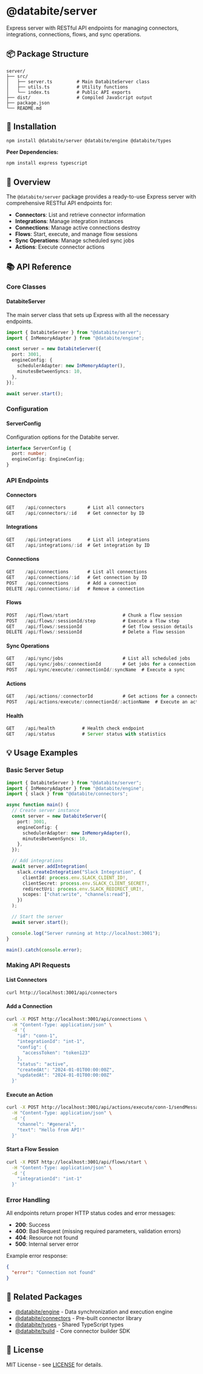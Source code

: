 # @databite/server

Express server with RESTful API endpoints for managing connectors, integrations, connections, flows, and sync operations.

## 📦 Package Structure

```
server/
├── src/
│   ├── server.ts         # Main DatabiteServer class
│   ├── utils.ts          # Utility functions
│   └── index.ts          # Public API exports
├── dist/                 # Compiled JavaScript output
├── package.json
└── README.md
```

## 🚀 Installation

```bash
npm install @databite/server @databite/engine @databite/types
```

**Peer Dependencies:**

```bash
npm install express typescript
```

## 🎯 Overview

The `@databite/server` package provides a ready-to-use Express server with comprehensive RESTful API endpoints for:

- **Connectors**: List and retrieve connector information
- **Integrations**: Manage integration instances
- **Connections**: Manage active connections
  destroy
- **Flows**: Start, execute, and manage flow sessions
- **Sync Operations**: Manage scheduled sync jobs
- **Actions**: Execute connector actions

## 📚 API Reference

### Core Classes

#### DatabiteServer

The main server class that sets up Express with all the necessary endpoints.

```typescript
import { DatabiteServer } from "@databite/server";
import { InMemoryAdapter } from "@databite/engine";

const server = new DatabiteServer({
  port: 3001,
  engineConfig: {
    schedulerAdapter: new InMemoryAdapter(),
    minutesBetweenSyncs: 10,
  },
});

await server.start();
```

### Configuration

#### ServerConfig

Configuration options for the Databite server.

```typescript
interface ServerConfig {
  port: number;
  engineConfig: EngineConfig;
}
```

### API Endpoints

#### Connectors

```typescript
GET    /api/connectors        # List all connectors
GET    /api/connectors/:id    # Get connector by ID
```

#### Integrations

```typescript
GET    /api/integrations      # List all integrations
GET    /api/integrations/:id  # Get integration by ID
```

#### Connections

```typescript
GET    /api/connections       # List all connections
GET    /api/connections/:id   # Get connection by ID
POST   /api/connections       # Add a connection
DELETE /api/connections/:id   # Remove a connection
```

#### Flows

```typescript
POST   /api/flows/start                    # Chunk a flow session
POST   /api/flows/:sessionId/step          # Execute a flow step
GET    /api/flows/:sessionId               # Get flow session details
DELETE /api/flows/:sessionId               # Delete a flow session
```

#### Sync Operations

```typescript
GET    /api/sync/jobs                      # List all scheduled jobs
GET    /api/sync/jobs/:connectionId        # Get jobs for a connection
POST   /api/sync/execute/:connectionId/:syncName  # Execute a sync
```

#### Actions

```typescript
GET    /api/actions/:connectorId           # Get actions for a connector
POST   /api/actions/execute/:connectionId/:actionName  # Execute an action
```

#### Health

```typescript
GET    /api/health          # Health check endpoint
GET    /api/status          # Server status with statistics
```

## 💡 Usage Examples

### Basic Server Setup

```typescript
import { DatabiteServer } from "@databite/server";
import { InMemoryAdapter } from "@databite/engine";
import { slack } from "@databite/connectors";

async function main() {
  // Create server instance
  const server = new DatabiteServer({
    port: 3001,
    engineConfig: {
      schedulerAdapter: new InMemoryAdapter(),
      minutesBetweenSyncs: 10,
    },
  });

  // Add integrations
  await server.addIntegration(
    slack.createIntegration("Slack Integration", {
      clientId: process.env.SLACK_CLIENT_ID!,
      clientSecret: process.env.SLACK_CLIENT_SECRET!,
      redirectUri: process.env.SLACK_REDIRECT_URI!,
      scopes: ["chat:write", "channels:read"],
    })
  );

  // Start the server
  await server.start();

  console.log("Server running at http://localhost:3001");
}

main().catch(console.error);
```

### Making API Requests

#### List Connectors

```bash
curl http://localhost:3001/api/connectors
```

#### Add a Connection

```bash
curl -X POST http://localhost:3001/api/connections \
  -H "Content-Type: application/json" \
  -d '{
    "id": "conn-1",
    "integrationId": "int-1",
    "config": {
      "accessToken": "token123"
    },
    "status": "active",
    "createdAt": "2024-01-01T00:00:00Z",
    "updatedAt": "2024-01-01T00:00:00Z"
  }'
```

#### Execute an Action

```bash
curl -X POST http://localhost:3001/api/actions/execute/conn-1/sendMessage \
  -H "Content-Type: application/json" \
  -d '{
    "channel": "#general",
    "text": "Hello from API!"
  }'
```

#### Start a Flow Session

```bash
curl -X POST http://localhost:3001/api/flows/start \
  -H "Content-Type: application/json" \
  -d '{
    "integrationId": "int-1"
  }'
```

### Error Handling

All endpoints return proper HTTP status codes and error messages:

- **200**: Success
- **400**: Bad Request (missing required parameters, validation errors)
- **404**: Resource not found
- **500**: Internal server error

Example error response:

```json
{
  "error": "Connection not found"
}
```

## 🔗 Related Packages

- [@databite/engine](./packages/engine/) - Data synchronization and execution engine
- [@databite/connectors](./packages/connectors/) - Pre-built connector library
- [@databite/types](./packages/types/) - Shared TypeScript types
- [@databite/build](./packages/build/) - Core connector builder SDK

## 📄 License

MIT License - see [LICENSE](../../LICENSE) for details.
